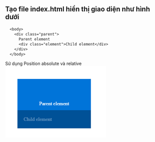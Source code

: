 ## Tạo file index.html hiển thị giao diện như hình dưới

```
  <body>
    <div class="parent">
      Parent element
      <div class="element">Child element</div>
    </div>
  </body>
```

Sử dụng Position absolute và relative
![Image](Positioning.png)
